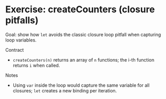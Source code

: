 # Exercise: createCounters (closure pitfalls)

Goal: show how `let` avoids the classic closure loop pitfall when capturing loop variables.

Contract
- `createCounters(n)` returns an array of `n` functions; the i-th function returns `i` when called.

Notes
- Using `var` inside the loop would capture the same variable for all closures; `let` creates a new binding per iteration.
